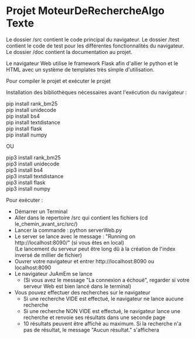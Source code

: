 # Projet MoteurDeRechercheAlgo Texte

Le dossier /src contient le code principal du navigateur.
Le dossier /test contient le code de test pour les différentes fonctionnalités du navigateur.
Le dossier /doc contient la documentation au projet.

Le navigateur Web utilise le framework Flask afin d'allier le python et le HTML avec un système de templates très simple d'utilisation.

Pour compiler le projet et exécuter le projet  

Installation des bibliothèques nécessaires avant l'exécution du navigateur :  

pip install rank_bm25  
pip install unidecode  
pip install bs4  
pip install textdistance  
pip install flask  
pip install numpy  
  
OU  
  
pip3 install rank_bm25  
pip3 install unidecode  
pip3 install bs4  
pip3 install textdistance  
pip3 install flask  
pip3 install numpy  


Pour exécuter :   

- Démarrer un Terminal   
- Aller dans le repertoire /src qui contient les fichiers (cd le_chemin_avant_src/src/)  
- Lancer la commande : python serverWeb.py  
- Le server se lance avec le message : "Running on http://localhost:8090/" (si vous êtes en local)  
(Le lancement du serveur peut être long dû à la création de l'index inversé de millier de fichier)  
- Ouvrer votre navigateur et entrer http://localhost:8090 ou localhost:8090  
- Le navigateur JuAmEm se lance  
	- (Si vous avez le message "La connexion a échoué", regarder si votre serveur Web est bien lancé dans le terminal)  
- Vous pouvez effectuer des recherches sur le navigateur   
	- Si une recherche VIDE est effectué, le navigateur ne lance aucune recherche  
	- Si une recherche NON VIDE est effectué, le navigateur lance une recherche et renvoie ses résultats dans une seconde page  
	- 10 résultats peuvent être affiché au maximum. Si la recherche n'a pas de résultat, le message "Aucun résultat." s'affichera  
